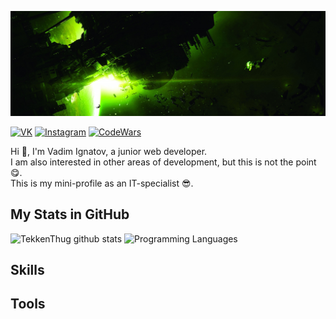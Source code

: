 [![Alien Isolation Wraooer](/assets/alien-banner.jpg)](https://github.com/TekkenThug)

<!-- Links on Social -->
[![VK](https://img.shields.io/badge/VK-Profile-green)](https://vk.com/tekken_thug7)
[![Instagram](https://img.shields.io/badge/Instagram-Profile-green)](https://www.instagram.com/tekken_thug7/)
[![CodeWars](https://img.shields.io/badge/CodeWars-Profile-green)](https://www.codewars.com/users/Tekken_thug)

Hi 👋, I'm Vadim Ignatov, a junior web developer.  
I am also interested in other areas of development, but this is not the point 😋.  
This is my mini-profile as an IT-specialist 😎.

## My Stats in GitHub
![TekkenThug github stats](https://github-readme-stats.vercel.app/api?username=TekkenThug&layout=compact&show_icons=true&theme=dark)
![Programming Languages](https://github-readme-stats.vercel.app/api/top-langs/?username=TekkenThug&layout=compact&theme=dark)

## Skills

## Tools

 
<!--
**TekkenThug/TekkenThug** is a ✨ _special_ ✨ repository because its `README.md` (this file) appears on your GitHub profile.

Here are some ideas to get you started:

- 🔭 I’m currently working on ...
- 🌱 I’m currently learning ...
- 👯 I’m looking to collaborate on ...
- 🤔 I’m looking for help with ...
- 💬 Ask me about ...
- 📫 How to reach me: ...
- 😄 Pronouns: ...
- ⚡ Fun fact: ...
-->
